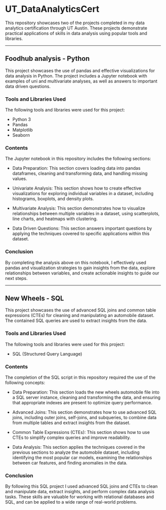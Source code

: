 # UT_DataAnalyticsCert

This repository showcases two of the projects completed in my data analytics certification through UT Austin. These projects demonstrate practical applications of skills in data analysis using popular tools and libraries.

-----------------------------------------------------------------------------------------------------------------------------------

## Foodhub analysis - Python

This project showcases the use of pandas and effective visualizations for data analysis in Python. The project includes a Jupyter notebook with examples of uni and multivariate analyses, as well as answers to important data driven questions.

### Tools and Libraries Used
The following tools and libraries were used for this project:

- Python 3
- Pandas
- Matplotlib
- Seaborn

### Contents
The Jupyter notebook in this repository includes the following sections:

- Data Preparation: This section covers loading data into pandas dataframes, cleaning and transforming data, and handling missing values.

- Univariate Analysis: This section shows how to create effective visualizations for exploring individual variables in a dataset, including histograms, boxplots, and density plots.

- Multivariate Analysis: This section demonstrates how to visualize relationships between multiple variables in a dataset, using scatterplots, line charts, and heatmaps with clustering.

- Data Driven Questions: This section answers important questions by applying the techniques covered to specific applications within this dataset.

### Conclusion
By completing the analysis above on this notebook, I effectively used pandas and visualization strategies to gain insights from the data, explore relationships between variables, and create actionable insights to guide our next steps.

-----------------------------------------------------------------------------------------------------------------------------------

## New Wheels - SQL

This project showcases the use of advanced SQL joins and common table expressions (CTEs) for cleaning and manipulating an automobile dataset. The contained SQL queries are used to extract insights from the data.

### Tools and Libraries Used
The following tools and libraries were used for this project:

- SQL (Structured Query Language)

### Contents
The completion of the SQL script in this repository required the use of the following concepts:

- Data Preparation: This section loads the new wheels automobile file into a SQL server instance, cleaning and transforming the data, and ensuring that appropriate indexes are present to optimize query performance.

- Advanced Joins: This section demonstrates how to use advanced SQL joins, including outer joins, self-joins, and subqueries, to combine data from multiple tables and extract insights from the dataset.

- Common Table Expressions (CTEs): This section shows how to use CTEs to simplify complex queries and improve readability.

- Data Analysis: This section applies the techniques covered in the previous sections to analyze the automobile dataset, including identifying the most popular car models, examining the relationships between car features, and finding anomalies in the data.

### Conclusion
By following this SQL project I used advanced SQL joins and CTEs to clean and manipulate data, extract insights, and perform complex data analysis tasks. These skills are valuable for working with relational databases and SQL, and can be applied to a wide range of real-world problems.
